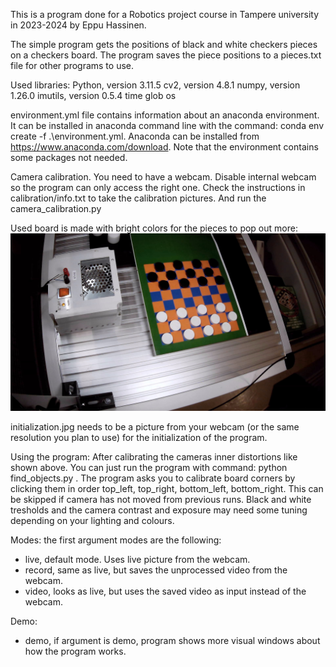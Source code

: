 This is a program done for a Robotics project course in Tampere university in 2023-2024 by Eppu Hassinen.

The simple program gets the positions of black and white checkers pieces on a checkers board. The program saves the piece positions to a pieces.txt file for other programs to use.

Used libraries:
Python, version 3.11.5
cv2, version 4.8.1
numpy, version 1.26.0
imutils, version 0.5.4
time
glob
os

environment.yml file contains information about an anaconda environment. It can be installed in anaconda command line with the command: conda env create -f .\environment.yml. Anaconda can be installed from https://www.anaconda.com/download. Note that the environment contains some packages not needed.

Camera calibration. You need to have a webcam. Disable internal webcam so the program can only access the right one. Check the instructions in calibration/info.txt to take the calibration pictures. And run the camera_calibration.py

Used board is made with bright colors for the pieces to pop out more:
![Alt text](initialization.jpg)

initialization.jpg needs to be a picture from your webcam (or the same resolution you plan to use) for the initialization of the program.

Using the program: After calibrating the cameras inner distortions like shown above. You can just run the program with command: python find_objects.py <mode> <demo>. The program asks you to calibrate board corners by clicking them in order top_left, top_right, bottom_left, bottom_right. This can be skipped if camera has not moved from previous runs. Black and white tresholds and the camera contrast and exposure may need some tuning depending on your lighting and colours.

Modes: the first argument modes are the following:
- live, default mode. Uses live picture from the webcam.
- record, same as live, but saves the unprocessed video from the webcam.
- video, looks as live, but uses the saved video as input instead of the webcam.

Demo:
- demo, if argument is demo, program shows more visual windows about how the program works.
